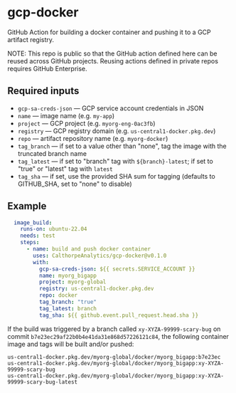 # gcp-docker

GitHub Action for building a docker container and pushing it to a GCP artifact
registry.

NOTE: This repo is public so that the GitHub action defined here can be
reused across GitHub projects. Reusing actions defined in private repos
requires GitHub Enterprise.

## Required inputs

* `gcp-sa-creds-json` — GCP service account credentials in JSON
* `name` — image name (e.g. `my-app`)
* `project` — GCP project (e.g. `myorg-eng-0ac3fb`)
* `registry` — GCP registry domain (e.g. `us-central1-docker.pkg.dev`) 
* `repo` — artifact repository name (e.g. `myorg-docker`)
* `tag_branch` — if set to a value other than "none", tag the image with the truncated branch name
* `tag_latest` —  if set to "branch" tag with `${branch}-latest`; if set to "true" or "latest" tag with `latest`
* `tag_sha` — if set, use the provided SHA sum for tagging (defaults to GITHUB_SHA, set to "none" to disable)

## Example

```yaml
  image_build:
    runs-on: ubuntu-22.04
    needs: test
    steps:
      - name: build and push docker container
        uses: CalthorpeAnalytics/gcp-docker@v0.1.0
        with:
          gcp-sa-creds-json: ${{ secrets.SERVICE_ACCOUNT }}
          name: myorg_bigapp
          project: myorg-global
          registry: us-central1-docker.pkg.dev
          repo: docker
          tag_branch: "true"
          tag_latest: branch
          tag_sha: ${{ github.event.pull_request.head.sha }}
```

If the build was triggered by a branch called `xy-XYZA-99999-scary-bug` on commit
`b7e23ec29af22b0b4e41da31e868d57226121c84`, the following container image and 
tags will be built and/or pushed:

```
us-central1-docker.pkg.dev/myorg-global/docker/myorg_bigapp:b7e23ec
us-central1-docker.pkg.dev/myorg-global/docker/myorg_bigapp:xy-XYZA-99999-scary-bug
us-central1-docker.pkg.dev/myorg-global/docker/myorg_bigapp:xy-XYZA-99999-scary-bug-latest
```